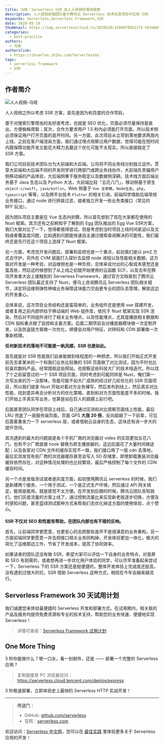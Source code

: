 ```yaml
---
title: 马晓：Serverless SSR 在人人视频的落地探索
description: 人人视频前端团队基于腾讯云 Serverless 技术在其项目中应用 SSR
keywords: Serverless,Serverless Framework,SSR
date: 2020-05-19
thumbnail: https://img.serverlesscloud.cn/2020519/1589879581175-%E4%BA%BA%E4%BA%BA%E8%A7%86%E9%A2%91%E5%89%AF%E6%9C%AC.jpg
categories:
  - best-practice
authors:
  - 马晓
authorslink:
  - https://zhuanlan.zhihu.com/ServerlessGo
tags:
  - serverless framework
  - SSR
---
```


## 作者简介

![人人视频-马晓](https://img.serverlesscloud.cn/2020520/1589943794664-1589878075003-%E4%BA%BA%E4%BA%BA%E8%A7%86%E9%A2%91.jpg)

人人视频之所以考虑 SSR 方案，首先是因为和百度的合作项目。

基于对搜索引擎爬虫的友好度考虑，也就是 SEO 优化，页面必须尽量保持是直出，方便蜘蛛爬取；其次，合作方要求用户 1.5 秒内必须能打开页面，所以技术侧必须保证用户打开页面的首开时间。另一方面，此次项目从立项到落地要求两周内上线，之前在客户端渲染方面，我们通过埋点观察过用户数据，觉得可能在短时间内既保障功能开发又能花大精力去磨这个优化可能不太现实，所以直接敲定了 SSR 方案。

我们公司目前技术团队分为大前端和大后端，公司将不同业务线分别独立运作。贯穿大前端和大后端不同的开发同学进行跨部门或跨业务线协作，大前端负责偏用户侧移动端的产品体验，大后端侧重于服务稳定以及数据侧深耕。技术栈方面后端业务基于 Java 生态以及 Python 大法，大前端比较「五花八门」，移动侧基于原生 `object-c/swift`，`java/kotlin`，Web 侧基于 `Vue 全家桶`，`Node生态`，`php`，`typescript` 等等，以及跨平台技术 `Flutter` 的相关引进。前端同学借助后端常规业务接口，通过 node 进行拼装过滤，或者独立开发一些业务类接口（常见的 BFF 玩法）。

因为团队项目主要是在 Vue 生态内折腾，所以首先想到了现在大家都在使用的Nuxt 框架。其次还有之前刷知乎了解到的 Egg 团队推出的 Egg Vue SSR方案，我们大致对比了一下，觉得都值得尝试。但是考虑到当时项目上线时间紧迫以及文档或者覆盖度问题，比如遇到问题能快速自主通过搜索查阅解决的可能性，我们最终还是先行在这个项目上选择了 Nuxt 框架。

另一方面，考虑完开发问题后，部署和监控也是一个重点，起初我们是以 pm2 方式去守护，另外在 CVM 层面打入探针去监控 node 进程以及性能相关数据，这方面对开发是一种考验，对运维侧也是一种负担，总体来说付出的心智成本感觉还是蛮高些，然后这时候想到了从上线之初就开始使用的云函数 SCF，以及去年在腾讯开发者大会上接触到的 Serverless Framework，通过官方文档查到了腾讯云 Serverless 团队最近支持了 Nuxt，便马上咨询腾讯云 Serverless 团队相关细节，决定将运维侧弹性伸缩业务保障这块能力交由更专业的团队去管理，解放这边的开发重心。

总体来说，这次项目业务结构还是蛮简单的，业务组件还是使用 vue 搭建开发，或者复用之前内部供给于移动端的 Web 组件库，依托于 Nuxt 框架实现 SSR 渲染，然后对不同组件进行了相关业务埋点，以及性能埋点，尤其是播放相关数据和 CDN 指标重点做了监控和主备方案。后面二期项目会对播放器模块做一次定制开发，以及防盗链方案做一次优化，顺便会对用户特征，对转码和 CDN 部署做一次重新梳理。

**任何新技术的落地不可能是一帆风顺，SSR 也是如此。**

首先就是对 SSR 性能我们自身能做到啥程度的一种顾虑，所以我们开始正式开发前先去拿某米的一个和我们业务比较像的 SSR 页面做了对比测试，因为平时也比较喜欢数码产品，经常围观这些网站，也观察这些科技大厂的技术栈迭代，所以找了个之前留意过的一个 SSR 项目页面，同时考虑到可能同样是 Nuxt，俺们第一次写出来的万一没那味，性能可能不如大厂成熟的经过好几轮优化的 SSR 页面项目，所以我们就拿 Nuxt 开始对着对方业务裸写，然后发布到线上，然后真实对比性能，找到差异再去分析对方的优化策略，直到和对方页面性能差不多的时候，我们开始上手真实写业务，也算是站在巨人的肩膀上前行吧。

后面甚至团队同学在项目上线后，自己通过压测和对比观察页面线上性能，最后 LRU 兜底了一层服务端页面，页面 QPS **大涨 20 倍**，反向超越了一下前辈，可见后面着重发力一下 serverless 层，或者借助云自身的生态，这块还有进一步大的提升空间。

其次遇到的最大的问题就是各个手机厂商的浏览器对 video 的实现更加五花八门，也有不少厂商直接 hook 替换为原生播放器的，这边后面花了大量时间做适配；以及各家对 CDN 文件的缓存实现不一致，我们接口用了一层 cdn 去落地，最后实测发现有些厂商的浏览器缓存甚至会写入 SD 存储里，即使卸载重装浏览器缓存依然存在，对这种情况处理的也比较繁琐，最后严格控制了每个文件的 CDN 缓存时间。

另一个点是发版测试或者是灰度方面，起初使用腾讯云 serverless 的时候，我们是新建两个服务，一个用于测试，一个是正式生产环境，然后通过 API 网关绑定，能用是能用，就是感觉不太方便。在开发到后期的时候，腾讯云团队告知我们，他们灰度流量的方案上线了，通过控制流量比来实现新老版逐步切换，方便及时感知问题，甚至蓝绿测试那种方式来帮我们去优化掉这方面的使用体验，点个赞 👍。

**SSR 不仅对 SEO 和性能有帮助，在团队内部也有不错的反响。**

首先，让前端同学更愿意，也更安心的去把那些首开不是很满意的业务重构，另一方面前端同学更愿意一并去把接口相关业务同构掉，开发体验更加一体化，极大的简化了运维那边工作，节省了开发成本，提高了协同效率。

如果读者的团队还没有做 SSR，希望大家可以评估一下自身的业务特点，对首屏和 SEO 有刚需的，或者想再进一步优化用户体验的同学，可以尽早准备起来尝试一下，Serverless 下的 SSR 方案还是挺便捷的，整体开发体验上完成度还挺高，没有遇到过很大的坑，SSR 借助 Serverless 这种方式，相信在今年会越来越流行。

## Serverless Framework 30 天试用计划

我们诚邀您来体验最便捷的 Serverless 开发和部署方式。在试用期内，相关联的产品及服务均提供免费资源和专业的技术支持，帮助您的业务快速、便捷地实现 Serverless！

> 详情可查阅：[Serverless Framework 试用计划](https://cloud.tencent.com/document/product/1154/38792)

## One More Thing
<div id='scf-deploy-iframe-or-md'><div><p>3 秒你能做什么？喝一口水，看一封邮件，还是 —— 部署一个完整的 Serverless 应用？</p><blockquote><p>复制链接至 PC 浏览器访问：<a href="https://serverless.cloud.tencent.com/deploy/express">https://serverless.cloud.tencent.com/deploy/express</a></p></blockquote><p>3 秒极速部署，立即体验史上最快的 Serverless HTTP 实战开发！</p></div></div>

---

> **传送门：**
> - GitHub: [github.com/serverless](https://github.com/serverless/serverless/blob/master/README_CN.md) 
> - 官网：[serverless.com](https://serverless.com/)

欢迎访问：[Serverless 中文网](https://serverlesscloud.cn/)，您可以在 [最佳实践](https://serverlesscloud.cn/best-practice) 里体验更多关于 Serverless 应用的开发！

